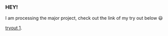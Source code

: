 ### HEY!
I am processing the major project, check out the link of my try out below :smiley:

[tryout 1](https://faye12.github.io/CodeWord/majorProject_tryout4/).
